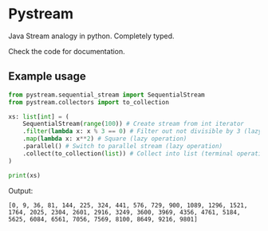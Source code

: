 # Pystream

Java Stream analogy in python. Completely typed.

Check the code for documentation.

## Example usage

```python
from pystream.sequential_stream import SequentialStream
from pystream.collectors import to_collection

xs: list[int] = (
    SequentialStream(range(100)) # Create stream from int iterator
    .filter(lambda x: x % 3 == 0) # Filter out not divisible by 3 (lazy operation)
    .map(lambda x: x**2) # Square (lazy operation)
    .parallel() # Switch to parallel stream (lazy operation)
    .collect(to_collection(list)) # Collect into list (terminal operation, causes other operations to be executed)
)

print(xs)
```

Output:
```
[0, 9, 36, 81, 144, 225, 324, 441, 576, 729, 900, 1089, 1296, 1521, 1764, 2025, 2304, 2601, 2916, 3249, 3600, 3969, 4356, 4761, 5184, 5625, 6084, 6561, 7056, 7569, 8100, 8649, 9216, 9801]
```
